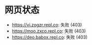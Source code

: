 # 网页状态
- https://vi.zogzr.repl.co: 失败 (403)
- https://moo.zxco.repl.co: 失败 (403)
- https://deo.babox.repl.co: 失败 (403)
